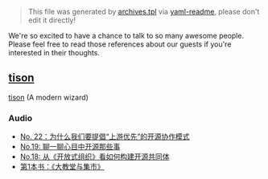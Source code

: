 > This file was generated by [archives.tpl](archives.tpl) via [yaml-readme](https://github.com/LinuxSuRen/yaml-readme), please don't edit it directly!

We're so excited to have a chance to talk to so many awesome people. Please feel free to read those references about our guests if you're interested in their thoughts.
## [tison](https://github.com/tisonkun)
[tison](https://github.com/tisonkun) (A modern wizard)

### Audio
* [No. 22：为什么我们要提倡“上游优先”的开源协作模式](https://www.xiaoyuzhoufm.com/episode/62aeaf7864420396f3cf70fd)
* [No.19: 聊一聊心目中开源那些事](https://www.xiaoyuzhoufm.com/episode/61f3a210b9172d392fe5362d)
* [No.18: 从《开放式组织》看如何构建开源共同体](https://www.xiaoyuzhoufm.com/episode/61f35084176daf614fd630e8)
* [第1本书：《大教堂与集市》](https://www.xiaoyuzhoufm.com/episode/62a21344d02ea2b34ca888d4)
